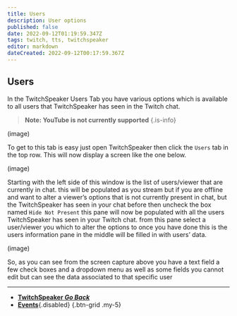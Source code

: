 ```yaml
---
title: Users
description: User options
published: false
date: 2022-09-12T01:19:59.347Z
tags: twitch, tts, twitchspeaker
editor: markdown
dateCreated: 2022-09-12T00:17:59.367Z
---
```


## Users 

In the TwitchSpeaker Users Tab you have various options which is available to all users that TwitchSpeaker has seen in the Twitch chat. 
>**Note: YouTube is not currently supported** 
{.is-info}


(image)

To get to this tab is easy just open TwitchSpeaker then click the `Users` tab in the top row. This will now display a screen like the one below.

(image) 

Starting with the left side of this window is the list of users/viewer that are currently in chat. this will be populated as you stream but if you are offline and want to alter a viewer’s options that is not currently present in chat, but the TwitchSpeaker has seen in your chat before then uncheck the box named `Hide Not Present` this pane will now be populated with all the users TwitchSpeaker has seen in your Twitch chat. from this pane select a user/viewer you which to alter the options to once you have done this is the users information pane in the middle will be filled in with users’ data. 

(image)

So, as you can see from the screen capture above you have a text field a few check boxes and a dropdown menu as well as some fields you cannot edit but can see the data associated to that specific user






***

- [<i class="mdi mdi-chevron-left"></i>**TwitchSpeaker *Go Back***](/en/TwitchSpeaker)
- [<i class="mdi mdi-clock mdi-flip-h text--twitch"></i>**Events**](/en/TwitchSpeaker/Tabs/Events){.disabled}
{.btn-grid .my-5}